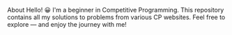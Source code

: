 About
Hello! 😀 I'm a beginner in Competitive Programming.
This repository contains all my solutions to problems from various CP websites.
Feel free to explore — and enjoy the journey with me!
